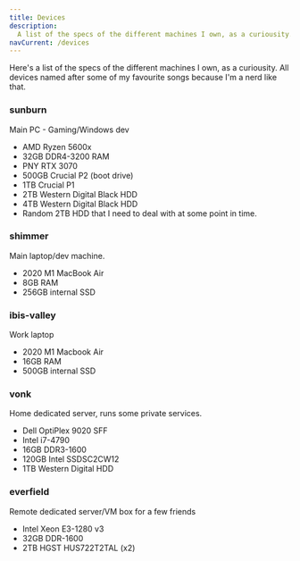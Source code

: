 ```yaml
---
title: Devices
description:
  A list of the specs of the different machines I own, as a curiousity.
navCurrent: /devices
---
```


<!-- ## Devices -->

Here's a list of the specs of the different machines I own, as a curiousity. All
devices named after some of my favourite songs because I'm a nerd like that.

### sunburn

Main PC - Gaming/Windows dev

- AMD Ryzen 5600x
- 32GB DDR4-3200 RAM
- PNY RTX 3070
- 500GB Crucial P2 (boot drive)
- 1TB Crucial P1
- 2TB Western Digital Black HDD
- 4TB Western Digital Black HDD
- Random 2TB HDD that I need to deal with at some point in time.

### shimmer

Main laptop/dev machine.

- 2020 M1 MacBook Air
- 8GB RAM
- 256GB internal SSD

### ibis-valley

Work laptop

- 2020 M1 Macbook Air
- 16GB RAM
- 500GB internal SSD

### vonk

Home dedicated server, runs some private services.

- Dell OptiPlex 9020 SFF
- Intel i7-4790
- 16GB DDR3-1600
- 120GB Intel SSDSC2CW12
- 1TB Western Digital HDD

### everfield

Remote dedicated server/VM box for a few friends

- Intel Xeon E3-1280 v3
- 32GB DDR-1600
- 2TB HGST HUS722T2TAL (x2)
